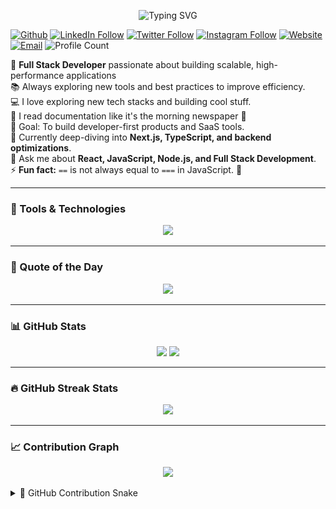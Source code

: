 <p align="center">
<img src="https://readme-typing-svg.demolab.com?font=Fira+Code&size=24&pause=1000&center=true&vCenter=true&width=435&lines=Hey+There!+%F0%9F%91%8B;I%E2%80%99m+Praveen+Singh;Fullstack+Engineer+Here+%F0%9F%9A%80;Let%E2%80%99s+Build+Something+Cool" alt="Typing SVG" />
</p>
 
[![Github](https://img.shields.io/github/followers/Praveenskg?label=Follow&style=social)](https://github.com/praveenskg)
[![LinkedIn Follow](https://img.shields.io/badge/LinkedIn-Follow-blue?style=social&logo=linkedin)](https://www.linkedin.com/in/praveenskg/)
[![Twitter Follow](https://img.shields.io/twitter/follow/its_praveen_s?style=social)](https://x.com/its_praveen_s)
[![Instagram Follow](https://img.shields.io/badge/Instagram-Follow-E4405F?style=social&logo=instagram)](https://www.instagram.com/o_its_praveen)
[![Website](https://img.shields.io/badge/Portfolio-green?&logo=vercel)](https://praveenskg.vercel.app)
[![Email](https://img.shields.io/badge/Email-ContactMe-informational?&logo=gmail)](mailto:praveencdg@gmail.com)
![Profile Count](https://komarev.com/ghpvc/?username=Praveenskg)

🚀 **Full Stack Developer** passionate about building scalable, high-performance applications  
📚 Always exploring new tools and best practices to improve efficiency.  
💻 I love exploring new tech stacks and building cool stuff.  
📖 I read documentation like it's the morning newspaper 📰  
🎯 Goal: To build developer-first products and SaaS tools.  
🔭 Currently deep-diving into **Next.js, TypeScript, and backend optimizations**.  
💬 Ask me about **React, JavaScript, Node.js, and Full Stack Development**.  
⚡ **Fun fact:** `==` is not always equal to `===` in JavaScript. 🤣

---

### 🧰 Tools & Technologies

<p align="center">
  <img src="https://skillicons.dev/icons?i=js,ts,react,nextjs,nodejs,tailwind,git,github,mongodb,mysql,supabase,vscode" />
</p>

---

### 💬 Quote of the Day

<p align="center">
  <img src="https://quotes-github-readme.vercel.app/api?type=horizontal&theme=dracula" />
</p>

---

### 📊 GitHub Stats

<p align="center">
  <img src="https://praveenskg-github.vercel.app/api?username=praveenskg&rank_icon=github&show_icons=true&include_all_commits=true&theme=dracula"  height="180"/>
  <img src="https://praveenskg-github.vercel.app/api/top-langs?username=praveenskg&layout=donut&theme=dracula&hide_border=false" height="180"/>
 
</p>

---

### 🔥 GitHub Streak Stats

<p align="center">
  <img src="https://github-readme-praveen.vercel.app/?user=Praveenskg&theme=dracula" height="180"/>
</p>

---

### 📈 Contribution Graph

<p align="center">
  <img src="https://github-readme-activity-graph.vercel.app/graph?username=Praveenskg&theme=dracula&area=true&hide_border=false" />
</p>

<details>
  <summary>🐍 GitHub Contribution Snake</summary>
  <img src="https://raw.githubusercontent.com/Praveenskg/Praveenskg/output/snake.svg" width="100%" alt="Snake animation"/>
</details>
